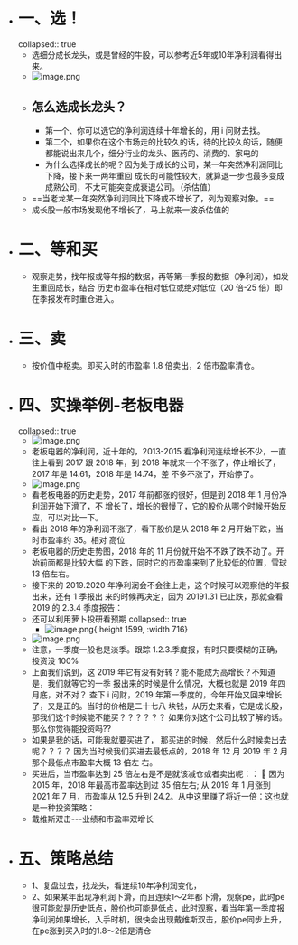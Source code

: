 - # 一、选！
  collapsed:: true
	- 选细分成长龙头，或是曾经的牛股，可以参考近5年或10年净利润看得出来。
	- ![image.png](../assets/image_1679839559819_0.png)
	- ## 怎么选成长龙头？
		- 第一个、你可以选它的净利润连续十年增长的，用 i 问财去找。
		- 第二个，如果你在这个市场走的比较久的话，待的比较久的话，随便都能说出来几个，细分行业的龙头、医药的、消费的、家电的
		- 为什么选择成长的呢？因为处于成长的公司，某一年突然净利润同比下降，接下来一两年重回
		  成长的可能性较大，就算退一步也最多变成成熟公司，不太可能突变成衰退公司。（杀估值）
	- ==当老龙某一年突然净利润同比下降或不增长了，列为观察对象。==
	- 成长股一般市场发现他不增长了，马上就来一波杀估值的
- # 二、等和买
	- 观察走势，找年报或等年报的数据，再等第一季报的数据（净利润），如发生重回成长，结合
	  历史市盈率在相对低位或绝对低位（20 倍-25 倍）即在季报发布时重仓进入。
- # 三、卖
	- 按价值中枢卖。即买入时的市盈率 1.8 倍卖出，2 倍市盈率清仓。
- # 四、实操举例-老板电器
  collapsed:: true
	- ![image.png](../assets/image_1679839928571_0.png)
	- 老板电器的净利润，近十年的，2013-2015 看净利润连续增长不少，一直往上看到 2017
	  跟 2018 年，到 2018 年就来一个不涨了，停止增长了，2017 年是 14.61，2018 年是 14.74，差
	  不多不涨了，开始停了。
	- ![image.png](../assets/image_1679840060637_0.png)
	- 看老板电器的历史走势，2017 年前都涨的很好，但是到 2018 年 1 月份净利润开始下滑了，不
	  增长了，增长的很慢了，它的股价从哪个时候开始反应，可以对比一下。
	- 看出 2018 年的净利润不涨了，看下股价是从 2018 年 2 月开始下跌，当时市盈率约 35。相对
	  高位
	- 老板电器的历史走势图，2018 年的 11 月份就开始不不跌了跌不动了。开始前面都是比较大幅
	  的下跌，同时它的市盈率来到了比较低的位置，雪球 13 倍左右。
	- 接下来的 2019.2020 年净利润会不会往上走，这个时候可以观察他的年报出来，还有 1 季报出
	  来的时候再决定，因为 20191.31 已止跌，那就查看 2019 的 2.3.4 季度报告：
	- 还可以利用萝卜投研看预期
	  collapsed:: true
		- ![image.png](../assets/image_1679840281363_0.png){:height 1599, :width 716}
	- ![image.png](../assets/image_1679840296685_0.png)
	- 注意，一季度一般也是淡季。跟踪 1.2.3.季度报，有时只要模糊的正确，投资没 100%
	- 上面我们说到，这 2019 年它有没有好转？能不能成为高增长？不知道是，我们就等它的一季
	  报出来的时候是什么情况，大概也就是 2019 年四月底，对不对？
	  查下 i 问财，2019 年第一季度的，今年开始又回来增长了，又是正的。当时的价格是二十七八
	  块钱，从历史来看，它是成长股，那我们这个时候能不能买？？？？？？
	  如果你对这个公司比较了解的话。那么你觉得能投资吗??
	- 如果是我的话，可能我就要买进了，
	  那买进的时候，然后什么时候卖出去呢？？？？
	  因为当时候我们买进去最低点的，2018 年 12 月 2019 年 2 月那个最低点市盈率大概 13 倍左
	  右。
	- 买进后，当市盈率达到 25 倍左右是不是就该减仓或者卖出呢：：
	   因为 2015 年，2018 年最高市盈率达到过 35 倍左右; 从 2019 年 1 月涨到 2021 年 7 月，市盈率从 12.5 升到 24.2。从中这里赚了将近一倍：这也就是一种投资策略：
	- 戴维斯双击---业绩和市盈率双增长
- # 五、策略总结
	- 1、复盘过去，找龙头，看连续10年净利润变化，
	- 2、如果某年出现净利润下滑，而且连续1～2年都下滑，观察pe，此时pe很可能就是历史低点，股价也可能是低点，此时观察，看当年第一季度报净利润如果增长，入手时机，很快会出现戴维斯双击，股价pe同步上升，在pe涨到买入时的1.8～2倍是清仓